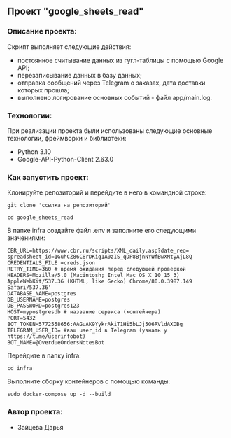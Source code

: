 ##  Проект "google_sheets_read"

### Описание проекта:

Скрипт выполняет следующие действия: 
- постоянное считывание данных из гугл-таблицы с помощью Google API;
- перезаписывание данных в базу данных;
- отправка сообщений через Telegram о заказах, дата доставки которых прошла;
- выполнено логирование основных событий - файл app/main.log.

### Технологии:

При реализации проекта были использованы следующие основные технологии, фреймворки и библиотеки:
- Python 3.10
- Google-API-Python-Client 2.63.0


### Как запустить проект:
Клонируйте репозиторий и перейдите в него в командной строке:

```
git clone 'ссылка на репозиторий'
```

```
cd google_sheets_read
```

В папке infra cоздайте файл .env и заполните его следующими значениями:

```
CBR_URL=https://www.cbr.ru/scripts/XML_daily.asp?date_req=
spreadsheet_id=1GuhCZ86C8rDKig1A0zIS_qDP8BjnNYWfBwXMtyAjL8Q
CREDENTIALS_FILE =creds.json
RETRY_TIME=360 # время ожидания перед следующей проверкой
HEADERS=Mozilla/5.0 (Macintosh; Intel Mac OS X 10_15_3) AppleWebKit/537.36 (KHTML, like Gecko) Chrome/80.0.3987.149 Safari/537.36'
DATABASE_NAME=postgres
DB_USERNAME=postgres
DB_PASSWORD=postgres123
HOST=mypostgresdb # название сервиса (контейнера)
PORT=5432
BOT_TOKEN=5772558656:AAGuAK9YykrAkiT1Hi5bLJj5O6RVldAXOBg
TELEGRAM_USER_ID= #ваш user_id в Telegram (узнать у https://t.me/userinfobot)
BOT_NAME=@OverdueOrdersNotesBot
```

Перейдите в папку infra:

```
cd infra
```

Выполните сборку контейнеров с помощью команды:

```
sudo docker-compose up -d --build 
```

### Автор проекта:
- Зайцева Дарья
